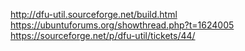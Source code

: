 http://dfu-util.sourceforge.net/build.html
https://ubuntuforums.org/showthread.php?t=1624005
https://sourceforge.net/p/dfu-util/tickets/44/
